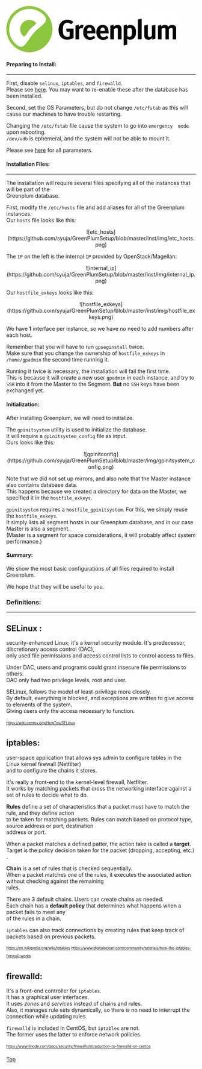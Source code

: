 ![Greenplum](https://github.com/syuja/GreenPlumSetup/blob/master/img/greenplum-logo.png)
<a id='top'></a>    


#### Preparing to Install:  
*****
First, disable `selinux`, `iptables`, and `firewalld`.  
Please see [here](http://gpdb.docs.pivotal.io/4380/prep_os-system-req.html#topic2).
You may want to re-enable these after the database has been installed.  

Second, set the OS Parameters, but do not change `/etc/fstab` as this will  
cause our machines to have trouble restarting.   

Changing the `/etc/fstab` file cause the system to go into `emergency  mode` upon rebooting.  
`/dev/vdb` is ephemeral, and the system will not be able to mount it.   
  
  
Please see [here](http://gpdb.docs.pivotal.io/4380/prep_os-system-params.html#topic3) for all parameters.  

#### Installation Files:  
******   
The installation will require several files specifying all of the instances that will be part of the  
Greenplum database.  

First, modify the `/etc/hosts` file and add aliases for all of the Greenplum instances.   
Our `hosts` file looks like this:   

  <p align="center"> ![etc_hosts](https://github.com/syuja/GreenPlumSetup/blob/master/inst/img/etc_hosts.png) </p> 

The `IP` on the left is the internal `IP` provided by OpenStack/Magellan:   

  <p align="center"> ![internal_ip](https://github.com/syuja/GreenPlumSetup/blob/master/inst/img/internal_ip.png) </p> 

  
Our `hostfile_exkeys` looks like this:  

  <p align="center"> ![hostfile_exkeys](https://github.com/syuja/GreenPlumSetup/blob/master/inst/img/hostfile_exkeys.png) </p>  
  
We have **1** interface per instance, so we have no need to add numbers after each host.  

Remember that you will have to run `gpseginstall` twice.  
Make sure that you change the ownership of `hostfile_exkeys` in `/home/gpadmin` the second time running it.   

Running it twice is necessary, the installation will fail the first time.  
This is because it will create a new user `gpadmin` in each instance, and try to `SSH` into it from the 
Master to the Segment. **But** no `SSH` keys have been exchanged yet.   

#### Initialization:  
After installing Greenplum, we will need to initialize.  

The `gpinitsystem` utility is used to initialize the database.  
It will require a `gpinitsystem_config` file as input.    
Ours looks like this:  

  <p align="center"> ![gpinitconfig](https://github.com/syuja/GreenPlumSetup/blob/master/img/gpinitsystem_config.png)  </p>  
  
Note that we did not set up mirrors, and also note that the Master instance also contains database data.  
This happens because we created a directory for data on the Master, we specified it in the `hostfile_exkeys`.   

`gpinitsystem` requires a `hostfile_gpinitsystem`. For this, we simply reuse the `hostfile_exkeys`.   
It simply lists all segment hosts in our Greenplum database, and in our case Master is also a segment.  
(Master is a segment for space considerations, it will probably affect system performance.)     

#### Summary:   
We show the most basic configurations of all files required to install Greenplum.   

We hope that they will be useful to you.   

### Definitions:   
***
**SELinux** :  
----------
security-enhanced Linux; it's a kernel security module. It's predecessor, discretionary access control (DAC),  
only used file permissions and access control lists to control access to files.  

Under DAC, users and programs could grant insecure file permissions to others.  
DAC only had two privilege levels, root and user.  

SELinux, follows the model of least-privilege more closely.  
By default, everything is blocked, and exceptions are written to give access to elements of the system.  
Giving users only the access necessary to function.   

<sub><sup> https://wiki.centos.org/HowTos/SELinux </sub></sup>  

**iptables**:   
----------
user-space application that allows sys admin to configure tables in the Linux kernel firewall (Netfilter)  
and to configure the chains it stores.  

It's really a front-end to the kernel-level firewall, Netfilter.  
It works by matching packets that cross the networking interface against a set of rules to decide what to do.  

**Rules** define a set of characteristics that a packet must have to match the rule, and they define action   
to be taken for matching packets. Rules can match based on protocol type, source address or port, destination  
address or port.  

When a packet matches a defined patter, the action take is called a **target**.   
Target is the policy decision taken for the packet (dropping, accepting, etc.) .  

**Chain** is a set of rules that is checked sequentially.   
When a packet matches one of the rules, it executes the associated action without checking against the remaining   
rules.   

There are 3 default chains. Users can create chains as needed.   
Each chain has a **default policy** that determines what happens when a packet fails to meet any  
of the rules in a chain.   

`iptables` can also track connections by creating rules that keep track of packets based on previous packets.  

  
  
<sub><sup> https://en.wikipedia.org/wiki/Iptables </sub></sup>
<sub><sup> https://www.digitalocean.com/community/tutorials/how-the-iptables-firewall-works </sub></sup>  

**firewalld**:   
------
It's a front-end controller for `iptables`.  
It has a graphical user interfaces.  
It uses _zones_ and _services_ instead of chains and rules.  
Also, it manages rule sets dynamically, so there is no need to interrupt the connection while updating rules.  

`firewalld` is included in CentOS, but `iptables` are not.  
The former uses the latter to enforce network policies.  


<sub><sup> https://www.linode.com/docs/security/firewalls/introduction-to-firewalld-on-centos </sup></sub>

[Top](#top) 
